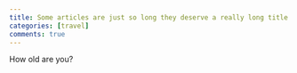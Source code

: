 ```yaml
---
title: Some articles are just so long they deserve a really long title to see if things will break well
categories: [travel]
comments: true
---
```


How old are you?
